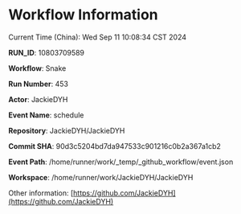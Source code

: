 # Workflow Information

Current Time (China): Wed Sep 11 10:08:34 CST 2024  

**RUN_ID**: 10803709589  

**Workflow**: Snake  

**Run Number**: 453  

**Actor**: JackieDYH  

**Event Name**: schedule  

**Repository**: JackieDYH/JackieDYH  

**Commit SHA**: 90d3c5204bd7da947533c901216c0b2a367a1cb2  

**Event Path**: /home/runner/work/_temp/_github_workflow/event.json  

**Workspace**: /home/runner/work/JackieDYH/JackieDYH  

Other information: [https://github.com/JackieDYH](https://github.com/JackieDYH)
